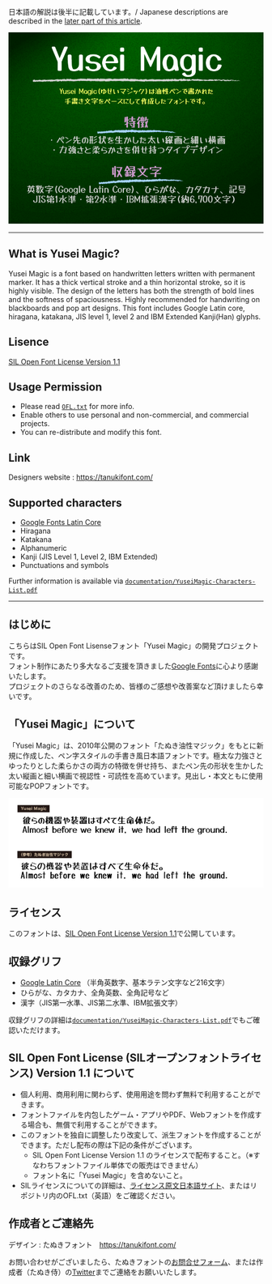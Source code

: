 日本語の解説は後半に記載しています。/ Japanese descriptions are described in the [later part of this article](#はじめに).

![Font Image](documentation/img/YuseiMagic_sample_1.png)

---

## What is Yusei Magic?
Yusei Magic is a font based on handwritten letters written with permanent marker.
It has a thick vertical stroke and a thin horizontal stroke, so it is highly visible.
The design of the letters has both the strength of bold lines and the softness of spaciousness.
Highly recommended for handwriting on blackboards and pop art designs.
This font includes Google Latin core, hiragana, katakana, JIS level 1, level 2 and IBM Extended Kanji(Han) glyphs.

## Lisence
[SIL Open Font License Version 1.1][OFL]

## Usage Permission
- Please read [`OFL.txt`](OFL.txt) for more info.
- Enable others to use personal and non-commercial, and commercial projects.
- You can re-distribute and modify this font.

## Link
Designers website : https://tanukifont.com/ 

## Supported characters
- [Google Fonts Latin Core][GF]
- Hiragana
- Katakana
- Alphanumeric
- Kanji (JIS Level 1, Level 2, IBM Extended)
- Punctuations and symbols

Further information is available via [`documentation/YuseiMagic-Characters-List.pdf`](documentation/YuseiMagic-Characters-List.pdf)

------

## はじめに
こちらはSIL Open Font Lisenseフォント「Yusei Magic」の開発プロジェクトです。  
フォント制作にあたり多大なるご支援を頂きました[Google Fonts](https://fonts.google.com/)に心より感謝いたします。  
プロジェクトのさらなる改善のため、皆様のご感想や改善案など頂けましたら幸いです。 

## 「Yusei Magic」について
「Yusei Magic」は、2010年公開のフォント「たぬき油性マジック」をもとに新規に作成した、ペン字スタイルの手書き風日本語フォントです。極太な力強さとゆったりとした柔らかさの両方の特徴を併せ持ち、またペン先の形状を生かした太い縦画と細い横画で視認性・可読性を高めています。見出し・本文ともに使用可能なPOPフォントです。

![Font Image](documentation/img/YuseiMagic_sample_2.png)


## ライセンス
このフォントは、[SIL Open Font License Version 1.1][OFL]で公開しています。

## 収録グリフ
- [Google Latin Core][GF] （半角英数字、基本ラテン文字など216文字）
- ひらがな、カタカナ、全角英数、全角記号など
- 漢字（JIS第一水準、JIS第二水準、IBM拡張文字）

収録グリフの詳細は[`documentation/YuseiMagic-Characters-List.pdf`](documentation/YuseiMagic-Characters-List.pdf)でもご確認いただけます。

## SIL Open Font License (SILオープンフォントライセンス) Version 1.1 について
- 個人利用、商用利用に関わらず、使用用途を問わず無料で利用することができます。
- フォントファイルを内包したゲーム・アプリやPDF、Webフォントを作成する場合も、無償で利用することができます。
- このフォントを独自に調整したり改変して、派生フォントを作成することができます。ただし配布の際は下記の条件がございます。
    - SIL Open Font License Version 1.1 のライセンスで配布すること。（※すなわちフォントファイル単体での販売はできません）
    - フォント名に「Yusei Magic」を含めないこと。 
- SILライセンスについての詳細は、[ライセンス原文日本語サイト][OFL]、またはリポジトリ内のOFL.txt（英語）をご確認ください。

## 作成者とご連絡先
デザイン : たぬきフォント　https://tanukifont.com/ 

お問い合わせがございましたら、たぬきフォントの[お問合せフォーム](https://tanukifont.com/contact-form/)、または作成者（たぬき侍）の[Twitter](https://twitter.com/tanukizamurai)までご連絡をお願いいたします。


[OFL]: https://ja.osdn.net/projects/opensource/wiki/SIL_Open_Font_License_1.1
[GF]:  https://github.com/googlefonts/gftools/blob/master/Lib/gftools/encodings/GF%20Glyph%20Sets/GF-latin-core_unique-glyphs.nam
